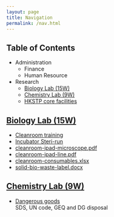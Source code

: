 ```yaml
---
layout: page
title: Navigation
permalink: /nav.html
---
```


## Table of Contents

- Administration
  - Finance
  - Human Resource
- Research
  - <a href="#bio">Biology Lab (15W)</a>
  - <a href="#chem">Chemistry Lab (9W)</a>
  - [HKSTP core facilities](/hkstp-core-facilities.html)

## <a name="bio" href="#page">Biology Lab (15W)</a>

- [Cleanroom training](/cleanroom-training.html)
- [Incubator Steri-run](/incubator-steri-run.html)
- [cleanroom-ipad-microscope.pdf](/files/cleanroom-ipad-microscope.pdf)
- [cleanroom-ipad-line.pdf](/files/cleanroom-ipad-line.pdf)
- [cleanroom-consumables.xlsx](/files/cleanroom-consumables.xlsx)
- [solid-bio-waste-label.docx](/files/solid-bio-waste-label.docx)

## <a name="chem" href="#page">Chemistry Lab (9W)</a>

- [Dangerous goods](/dangerous-goods.html)  
  SDS, UN code, GEQ and DG disposal
